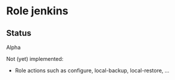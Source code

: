 # Role jenkins

## Status

Alpha

Not (yet) implemented:

* Role actions such as configure, local-backup, local-restore, ...
